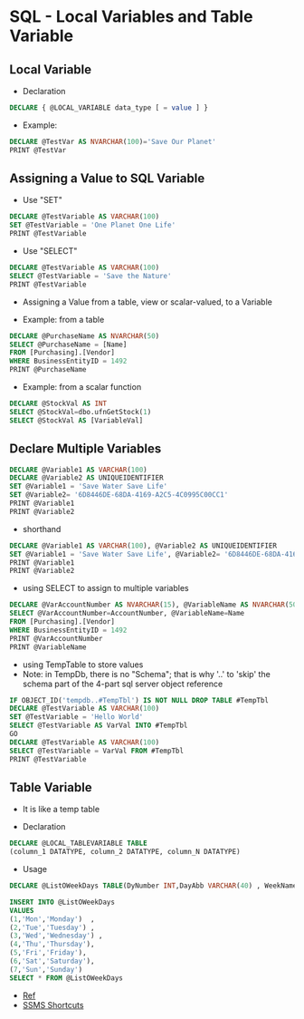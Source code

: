 SQL - Local Variables and Table Variable
====

Local Variable
----

- Declaration

```sql
DECLARE { @LOCAL_VARIABLE data_type [ = value ] }
```

- Example:

```sql
DECLARE @TestVar AS NVARCHAR(100)='Save Our Planet'
PRINT @TestVar
```

Assigning a Value to SQL Variable
----

- Use "SET"

```sql
DECLARE @TestVariable AS VARCHAR(100)
SET @TestVariable = 'One Planet One Life'
PRINT @TestVariable
```

- Use "SELECT"

```sql
DECLARE @TestVariable AS VARCHAR(100)
SELECT @TestVariable = 'Save the Nature'
PRINT @TestVariable
```

- Assigning a Value from a table, view or scalar-valued, to a Variable

- Example: from a table

```sql
DECLARE @PurchaseName AS NVARCHAR(50)
SELECT @PurchaseName = [Name]
FROM [Purchasing].[Vendor]
WHERE BusinessEntityID = 1492
PRINT @PurchaseName
```

- Example: from a scalar function

```sql
DECLARE @StockVal AS INT
SELECT @StockVal=dbo.ufnGetStock(1)
SELECT @StockVal AS [VariableVal]
```

Declare Multiple Variables
----

```sql
DECLARE @Variable1 AS VARCHAR(100)
DECLARE @Variable2 AS UNIQUEIDENTIFIER
SET @Variable1 = 'Save Water Save Life'
SET @Variable2= '6D8446DE-68DA-4169-A2C5-4C0995C00CC1'
PRINT @Variable1
PRINT @Variable2
```

- shorthand

```sql
DECLARE @Variable1 AS VARCHAR(100), @Variable2 AS UNIQUEIDENTIFIER
SET @Variable1 = 'Save Water Save Life', @Variable2= '6D8446DE-68DA-4169-A2C5-4C0995C00CC1'
PRINT @Variable1
PRINT @Variable2
```

- using SELECT to assign to multiple variables

```sql
DECLARE @VarAccountNumber AS NVARCHAR(15), @VariableName AS NVARCHAR(50)
SELECT @VarAccountNumber=AccountNumber, @VariableName=Name
FROM [Purchasing].[Vendor]
WHERE BusinessEntityID = 1492
PRINT @VarAccountNumber
PRINT @VariableName
```

- using TempTable to store values
- Note: in TempDb, there is no "Schema"; that is why '..' to 'skip' the schema part of the 4-part sql server object reference

```sql
IF OBJECT_ID('tempdb..#TempTbl') IS NOT NULL DROP TABLE #TempTbl
DECLARE @TestVariable AS VARCHAR(100)
SET @TestVariable = 'Hello World'
SELECT @TestVariable AS VarVal INTO #TempTbl
GO
DECLARE @TestVariable AS VARCHAR(100)
SELECT @TestVariable = VarVal FROM #TempTbl
PRINT @TestVariable
```

Table Variable
----

- It is like a temp table

- Declaration

```sql
DECLARE @LOCAL_TABLEVARIABLE TABLE
(column_1 DATATYPE, column_2 DATATYPE, column_N DATATYPE)
```

- Usage

```sql
DECLARE @ListOWeekDays TABLE(DyNumber INT,DayAbb VARCHAR(40) , WeekName VARCHAR(40))

INSERT INTO @ListOWeekDays
VALUES 
(1,'Mon','Monday')  ,
(2,'Tue','Tuesday') ,
(3,'Wed','Wednesday') ,
(4,'Thu','Thursday'),
(5,'Fri','Friday'),
(6,'Sat','Saturday'),
(7,'Sun','Sunday')	
SELECT * FROM @ListOWeekDays
```







- [Ref](https://www.sqlshack.com/sql-variables-basics-and-usage/) 
- [SSMS Shortcuts](https://docs.microsoft.com/en-us/sql/ssms/sql-server-management-studio-keyboard-shortcuts?view=sql-server-2017)